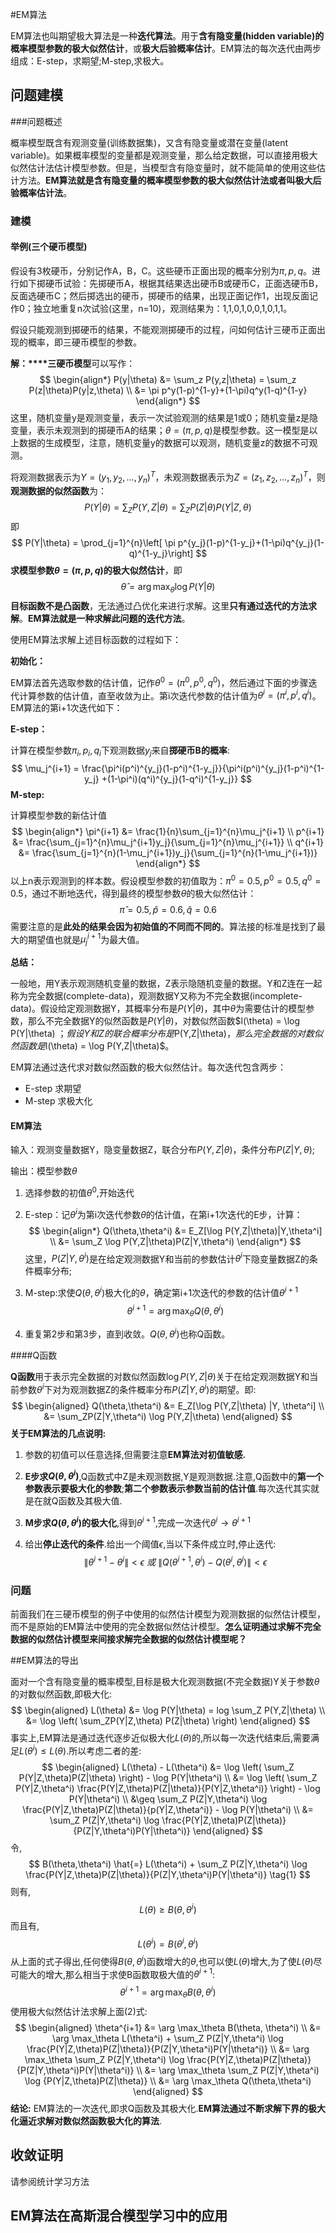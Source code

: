 #EM算法

EM算法也叫期望极大算法是一种**迭代算法**。用于**含有隐变量(hidden variable)**的概率模型参数的**极大似然估计**，或**极大后验概率估计**。EM算法的每次迭代由两步组成：E-step，求期望;M-step,求极大。

## 问题建模

###问题概述

概率模型既含有观测变量(训练数据集)，又含有隐变量或潜在变量(latent variable)。如果概率模型的变量都是观测变量，那么给定数据，可以直接用极大似然估计法估计模型参数。但是，当模型含有隐变量时，就不能简单的使用这些估计方法。**EM算法就是含有隐变量的概率模型参数的极大似然估计法或者叫极大后验概率估计法**。

### 建模

#### 举例(三个硬币模型)

假设有3枚硬币，分别记作A，B，C。这些硬币正面出现的概率分别为$\pi,p,q$。进行如下掷硬币试验：先掷硬币A，根据其结果选出硬币B或硬币C，正面选硬币B，反面选硬币C；然后掷选出的硬币，掷硬币的结果，出现正面记作1，出现反面记作0；独立地重复n次试验(这里，n=10)，观测结果为：1,1,0,1,0,0,1,0,1,1。

假设只能观测到掷硬币的结果，不能观测掷硬币的过程，问如何估计三硬币正面出现的概率，即三硬币模型的参数。

**解：****三硬币模型**可以写作：
$$
\begin{align*}
P(y|\theta) &= \sum_z P(y,z|\theta) = \sum_z P(z|\theta)P(y|z,\theta) \\
&= \pi p^y(1-p)^{1-y}+(1-\pi)q^y(1-q)^{1-y}
\end{align*}
$$
这里，随机变量y是观测变量，表示一次试验观测的结果是1或0；随机变量z是隐变量，表示未观测到的掷硬币A的结果；$\theta=(\pi,p,q)$是模型参数。这一模型是以上数据的生成模型，注意，随机变量y的数据可以观测，随机变量z的数据不可观测。

将观测数据表示为$Y = (y_1,y_2,\dots,y_n)^T$，未观测数据表示为$Z=(z_1,z_2,\dots,z_n)^T$，则**观测数据的似然函数**为：
$$
P(Y|\theta) = \sum_Z P(Y,Z|\theta)= \sum_Z P(Z|\theta)P(Y|Z,\theta)
$$
即
$$
P(Y|\theta) = \prod_{j=1}^{n}\left[ \pi p^{y_j}(1-p)^{1-y_j}+(1-\pi)q^{y_j}(1-q)^{1-y_j}\right]
$$
**求模型参数$\theta = (\pi,p,q)$的极大似然估计**，即
$$
\hat{\theta} = \arg \max_\theta \log P(Y|\theta)
$$
**目标函数不是凸函数**，无法通过凸优化来进行求解。这里**只有通过迭代的方法求解**。**EM算法就是一种求解此问题的迭代方法**。

使用EM算法求解上述目标函数的过程如下：

**初始化：**

EM算法首先选取参数的估计值，记作$\theta^0 = (\pi^0,p^0,q^0)$，然后通过下面的步骤迭代计算参数的估计值，直至收敛为止。第i次迭代参数的估计值为$\theta^i = (\pi^i,p^i,q^i)$。EM算法的第i+1次迭代如下：

**E-step：**

计算在模型参数$\pi_i,p_i,q_i$下观测数据$y_j$来自**掷硬币B的概率**:
$$
\mu_j^{i+1} = \frac{\pi^i(p^i)^{y_j}(1-p^i)^{1-y_j}}{\pi^i(p^i)^{y_j}(1-p^i)^{1-y_j} +(1-\pi^i)(q^i)^{y_j}(1-q^i)^{1-y_j}}
$$
**M-step:**

计算模型参数的新估计值
$$
\begin{align*}
\pi^{i+1} &= \frac{1}{n}\sum_{j=1}^{n}\mu_j^{i+1} \\
p^{i+1} &= \frac{\sum_{j=1}^{n}\mu_j^{i+1}y_j}{\sum_{j=1}^{n}\mu_j^{i+1}} \\
q^{i+1} &= \frac{\sum_{j=1}^{n}(1-\mu_j^{i+1})y_j}{\sum_{j=1}^{n}(1-\mu_j^{i+1})}
\end{align*}
$$
以上n表示观测到的样本数。假设模型参数的初值取为：$\pi^0=0.5,p^0=0.5,q^0=0.5$，通过不断地迭代，得到最终的模型参数$\theta$的极大似然估计：
$$
\hat{\pi}=0.5,\hat{p}=0.6,\hat{q}=0.6
$$
需要注意的是**此处的结果会因为初始值的不同而不同的**。算法接的标准是找到了最大的期望值也就是$\mu_j^{i+1}$为最大值。

**总结：**

一般地，用Y表示观测随机变量的数据，Z表示隐随机变量的数据。Y和Z连在一起称为完全数据(complete-data)，观测数据Y又称为不完全数据(incomplete-data)。假设给定观测数据Y，其概率分布是$P(Y|\theta)$，其中$\theta$为需要估计的模型参数，那么不完全数据Y的似然函数是$P(Y|\theta)$，对数似然函数$l(\theta) = \log P(Y|\theta) $；假设Y和Z的联合概率分布是$P(Y,Z|\theta)$，那么完全数据的对数似然函数是$l(\theta) = \log P(Y,Z|\theta)$。

EM算法通过迭代求对数似然函数的极大似然估计。每次迭代包含两步：

- E-step 求期望
- M-step 求极大化

#### EM算法

输入：观测变量数据Y，隐变量数据Z，联合分布$P(Y,Z|\theta)$，条件分布$P(Z|Y,\theta)$;

输出：模型参数$\theta$

1. 选择参数的初值$\theta^0$,开始迭代

2. E-step：记$\theta^i$为第i次迭代参数$\theta$的估计值，在第i+1次迭代的E步，计算：
   $$
   \begin{align*}
   Q(\theta,\theta^i) &= E_Z[\log P(Y,Z|\theta)|Y,\theta^i] \\
   &= \sum_Z \log P(Y,Z|\theta)P(Z|Y,\theta^i)
   \end{align*}
   $$
   这里，$P(Z|Y,\theta^i)$是在给定观测数据Y和当前的参数估计$\theta^i$下隐变量数据Z的条件概率分布;

3. M-step:求使$Q(\theta,\theta^i)$极大化的$\theta$，确定第i+1次迭代的参数的估计值$\theta^{i+1}$
   $$
   \theta^{i+1} = \arg \max_\theta Q(\theta,\theta^i)
   $$

4. 重复第2步和第3步，直到收敛。$Q(\theta,\theta^i)$也称Q函数。

####Q函数

**Q函数**用于表示完全数据的对数似然函数$\log P(Y,Z|\theta)$关于在给定观测数据Y和当前参数$\theta^i$下对为观测数据Z的条件概率分布$P(Z|Y,\theta^i)$的期望。即:
$$
\begin{aligned}
Q(\theta,\theta^i) &= E_Z[\log P(Y,Z|\theta) |Y, \theta^i] \\
&= \sum_ZP(Z|Y,\theta^i) \log P(Y,Z|\theta)
\end{aligned}
$$
**关于EM算法的几点说明:**

1. 参数的初值可以任意选择,但需要注意**EM算法对初值敏感.**

2. **E步求$Q(\theta,\theta^i)$**,Q函数式中Z是未观测数据,Y是观测数据.注意,Q函数中的**第一个参数表示要极大化的参数**;**第二个参数表示参数当前的估计值**.每次迭代其实就是在就Q函数及其极大值.

3. **M步求$Q(\theta,\theta^i)$的极大化**,得到$\theta^{i+1}$,完成一次迭代$\theta^i \rightarrow \theta^{i+1}$

4. 给出**停止迭代的条件**.给出一个阈值$\epsilon$,当以下条件成立时,停止迭代:
   $$
   \|\theta^{i+1} - \theta^i\| < \epsilon \ 或 \ \|Q(\theta^{i+1},\theta^i) - Q(\theta^i,\theta^i)\| < \epsilon
   $$
   

### 问题

前面我们在三硬币模型的例子中使用的似然估计模型为观测数据的似然估计模型，而不是原始的EM算法中使用的完全数据似然估计模型。**怎么证明通过求解不完全数据的似然估计模型来间接求解完全数据的似然估计模型呢？**

##EM算法的导出

面对一个含有隐变量的概率模型,目标是极大化观测数据(不完全数据)Y关于参数$\theta$的对数似然函数,即极大化:
$$
\begin{aligned}
L(\theta) &= \log P(Y|\theta) = log \sum_Z P(Y,Z|\theta) \\
&= \log \left( \sum_ZP(Y|Z,\theta) P(Z|\theta) \right)
\end{aligned}
$$
事实上,EM算法是通过迭代逐步近似极大化$L(\theta)$的,所以每一次迭代结束后,需要满足$L(\theta^i) \leq L(\theta)$.所以考虑二者的差:
$$
\begin{aligned}
L(\theta) - L(\theta^i) &= \log \left( \sum_Z P(Y|Z,\theta)P(Z|\theta) \right) - \log P(Y|\theta^i) \\
&= \log \left( \sum_Z P(Y|Z,\theta^i) \frac{P(Y|Z,\theta)P(Z|\theta)}{P(Y|Z,\theta^i)} \right) - \log P(Y|\theta^i) \\
&\geq \sum_Z P(Z|Y,\theta^i) \log \frac{P(Y|Z,\theta)P(Z|\theta)}{p(Y|Z,\theta^i)} - \log P(Y|\theta^i) \\
&= \sum_Z P(Z|Y,\theta^i) \log \frac{P(Y|Z,\theta)P(Z|\theta)}{P(Z|Y,\theta^i)P(Y|\theta^i)}
\end{aligned}
$$
令,
$$
B(\theta,\theta^i) \hat{=} L(\theta^i) + \sum_Z P(Z|Y,\theta^i) \log \frac{P(Y|Z,\theta)P(Z|\theta)}{P(Z|Y,\theta^i)P(Y|\theta^i)} \tag{1}
$$
则有,
$$
L(\theta) \geq B(\theta,\theta^i)
$$
而且有,
$$
L(\theta^i) = B(\theta^i,\theta^i)
$$
从上面的式子得出,任何使得$B(\theta,\theta^i)$函数增大的$\theta$,也可以使$L(\theta)$增大,为了使$L(\theta)$尽可能大的增大,那么相当于求使B函数取极大值的$\theta^{i+1}$:
$$
\theta^{i+1} = \arg \max_\theta B(\theta, \theta^i) \tag{2}
$$
使用极大似然估计法求解上面(2)式:
$$
\begin{aligned}
\theta^{i+1} &= \arg \max_\theta B(\theta, \theta^i) \\
&= \arg \max_\theta L(\theta^i) + \sum_Z P(Z|Y,\theta^i) \log \frac{P(Y|Z,\theta)P(Z|\theta)}{P(Z|Y,\theta^i)P(Y|\theta^i)} \\
&= \arg \max_\theta \sum_Z P(Z|Y,\theta^i) \log \frac{P(Y|Z,\theta)P(Z|\theta)}{P(Z|Y,\theta^i)P(Y|\theta^i)}  \\
&=  \arg \max_\theta  \sum_Z P(Z|Y,\theta^i) \log {P(Y|Z,\theta)P(Z|\theta)} \\
&= \arg \max_\theta Q(\theta,\theta^i)
\end{aligned}
$$
**结论:** EM算法的一次迭代,即求Q函数及其极大化.**EM算法通过不断求解下界的极大化逼近求解对数似然函数极大化的算法**.

## 收敛证明

请参阅统计学习方法

## EM算法在高斯混合模型学习中的应用



